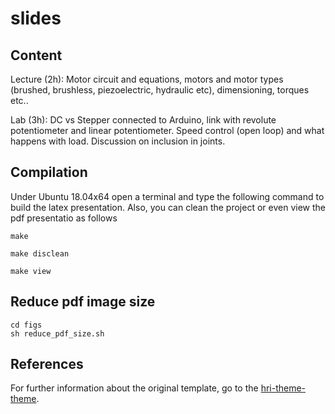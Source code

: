 # slides


## Content

Lecture (2h): Motor circuit and equations, motors and motor types (brushed, brushless, piezoelectric, hydraulic etc), dimensioning, torques etc.. 

Lab (3h): DC vs Stepper connected to Arduino, link with revolute potentiometer and linear potentiometer. Speed control (open loop) and what happens with load. Discussion on inclusion in joints. 

## Compilation
Under Ubuntu 18.04x64 open a terminal and type the following command to build the latex 
presentation. Also, you can clean the project or even view the pdf presentatio 
as follows 

```
make
```

```
make disclean
```

```
make view
```

## Reduce pdf image size
```
cd figs
sh reduce_pdf_size.sh
```


## References
For further information about the original template, 
go to the [hri-theme-theme](https://github.com/mxochicale/PhD/tree/master/presentations/templates/slemaignan_presentations/hri-beamer-theme).
